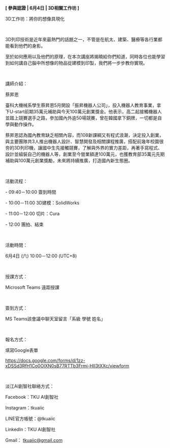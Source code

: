 **[ 參與認證 | 6月4日 | 3D相關工作坊 ]**

3D工作坊：將你的想像具現化

&nbsp;

3D列印技術是近年來最熱門的話題之一，不管是在航太、建築、醫療等各行業都能看到他們的身影。

至於如何應用以及他們的原理，在本次講座將揭曉給你們知道，同時各位也能學習到如何講自己腦中所想像的物品從建模到印製，我們將一步步教你實現。

&nbsp;

講師介紹：

蔡昇恩

臺科大機械系學生蔡昇恩5月開設「振昇機器人公司」，投入機器人教育事業，拿下U-start前期35萬元補助與今天100萬元創業獎金。他表示，高二起接觸機器人並踏上競賽選手之路，參加國內外逾50場競賽，曾在韓國拿下銅牌，一切都是自學與動作操作。

蔡昇恩認為國內教育缺乏相關內容，而108新課綱又有程式浪潮，決定投入創業，與主要團隊共3人推出機器人設計、智慧開發及相關課程推廣，搭配前幾年校園很夯的3D列印機，讓國中生先接觸競賽，了解與外界的實力差距，再著手寫程式、設計並組裝自己的機器人等，創業至今營業額達100萬元，也獲教育部35萬元先期補助與100萬元創業獎勵，未來將持續推廣，打造國內新生態圈。

&nbsp;

活動流程：

\- 09:40－10:00 簽到時間

\- 10:00－11:00 3D建模：SolidWorks

\- 11:00－12:00 切片：Cura

\- 12:00 團拍、結束

&nbsp;

活動時間：

6月4日 (六) 10:00－12:00 (UTC+8)

&nbsp;

授課方式：

Microsoft Teams 遠距授課

&nbsp;

簽到方式：

MS Teams該會議中聊天室留言「系級 學號 姓名」

&nbsp;

報名方式：

填寫Google表單

https://docs.google.com/forms/d/1zz-xDSSd3RfH1Co0OlXN0sB77RTTb3Frmj-HII3tXXc/viewform

&nbsp;

淡江AI創智社聯絡方式：

Facebook：TKU AI創智社

Instagram：tkuaiic

LINE官方帳號：@tkuaiic

LinkedIn：TKU AI創智社

Gmail： tkuaiic@gmail.com
